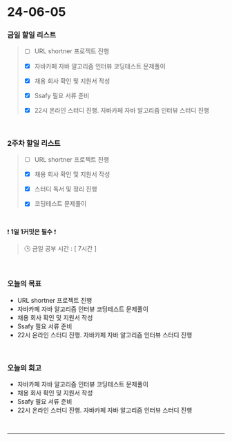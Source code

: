 # 24-06-05
### 금일 할일 리스트
> - [ ]  URL shortner 프로젝트 진행
>
> - [x]  자바카페 자바 알고리즘 인터뷰 코딩테스트 문제풀이
>
> - [x]  채용 회사 확인 및 지원서 작성
>
> - [x]  Ssafy 필요 서류 준비
>
> - [x]  22시 온라인 스터디 진행. 자바카페 자바 알고리즘 인터뷰 스터디 진행

<br/>

### 2주차 할일 리스트  
> - [ ]  URL shortner 프로젝트 진행
>
> - [x]  채용 회사 확인 및 지원서 작성
>
> - [x]  스터디 독서 및 정리 진행
>
> - [x]  코딩테스트 문제풀이

<br/>

❗ **1일 1커밋은 필수** ❗
> 🕒 금일 공부 시간 : [ 7시간 ]

<br/>

### 오늘의 목표
- URL shortner 프로젝트 진행
- 자바카페 자바 알고리즘 인터뷰 코딩테스트 문제풀이
- 채용 회사 확인 및 지원서 작성
- Ssafy 필요 서류 준비
- 22시 온라인 스터디 진행. 자바카페 자바 알고리즘 인터뷰 스터디 진행


<br>

### 오늘의 회고
- 자바카페 자바 알고리즘 인터뷰 코딩테스트 문제풀이
- 채용 회사 확인 및 지원서 작성
- Ssafy 필요 서류 준비
- 22시 온라인 스터디 진행. 자바카페 자바 알고리즘 인터뷰 스터디 진행


<br/>

------------  
